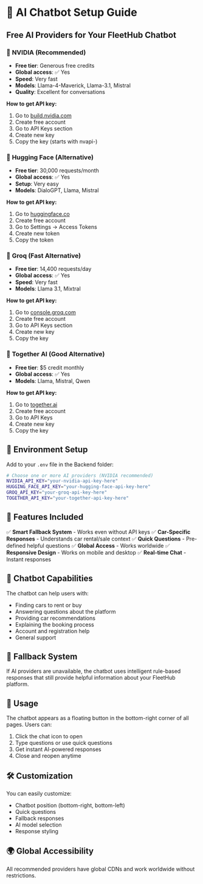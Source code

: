 # 🤖 AI Chatbot Setup Guide

## Free AI Providers for Your FleetHub Chatbot

### 🥇 **NVIDIA (Recommended)**
- **Free tier**: Generous free credits
- **Global access**: ✅ Yes
- **Speed**: Very fast
- **Models**: Llama-4-Maverick, Llama-3.1, Mistral
- **Quality**: Excellent for conversations

**How to get API key:**
1. Go to [build.nvidia.com](https://build.nvidia.com)
2. Create free account
3. Go to API Keys section
4. Create new key
5. Copy the key (starts with nvapi-)

### 🥈 **Hugging Face (Alternative)**
- **Free tier**: 30,000 requests/month
- **Global access**: ✅ Yes
- **Setup**: Very easy
- **Models**: DialoGPT, Llama, Mistral

**How to get API key:**
1. Go to [huggingface.co](https://huggingface.co)
2. Create free account
3. Go to Settings → Access Tokens
4. Create new token
5. Copy the token

### 🥈 **Groq (Fast Alternative)**
- **Free tier**: 14,400 requests/day
- **Global access**: ✅ Yes
- **Speed**: Very fast
- **Models**: Llama 3.1, Mixtral

**How to get API key:**
1. Go to [console.groq.com](https://console.groq.com)
2. Create free account
3. Go to API Keys section
4. Create new key
5. Copy the key

### 🥉 **Together AI (Good Alternative)**
- **Free tier**: $5 credit monthly
- **Global access**: ✅ Yes
- **Models**: Llama, Mistral, Qwen

**How to get API key:**
1. Go to [together.ai](https://together.ai)
2. Create free account
3. Go to API Keys
4. Create new key
5. Copy the key

## 🔧 Environment Setup

Add to your `.env` file in the Backend folder:

```bash
# Choose one or more AI providers (NVIDIA recommended)
NVIDIA_API_KEY="your-nvidia-api-key-here"
HUGGING_FACE_API_KEY="your-hugging-face-api-key-here"
GROQ_API_KEY="your-groq-api-key-here"
TOGETHER_API_KEY="your-together-api-key-here"
```

## 🚀 Features Included

✅ **Smart Fallback System** - Works even without API keys
✅ **Car-Specific Responses** - Understands car rental/sale context
✅ **Quick Questions** - Pre-defined helpful questions
✅ **Global Access** - Works worldwide
✅ **Responsive Design** - Works on mobile and desktop
✅ **Real-time Chat** - Instant responses

## 🎯 Chatbot Capabilities

The chatbot can help users with:
- Finding cars to rent or buy
- Answering questions about the platform
- Providing car recommendations
- Explaining the booking process
- Account and registration help
- General support

## 🔄 Fallback System

If AI providers are unavailable, the chatbot uses intelligent rule-based responses that still provide helpful information about your FleetHub platform.

## 📱 Usage

The chatbot appears as a floating button in the bottom-right corner of all pages. Users can:
1. Click the chat icon to open
2. Type questions or use quick questions
3. Get instant AI-powered responses
4. Close and reopen anytime

## 🛠️ Customization

You can easily customize:
- Chatbot position (bottom-right, bottom-left)
- Quick questions
- Fallback responses
- AI model selection
- Response styling

## 🌍 Global Accessibility

All recommended providers have global CDNs and work worldwide without restrictions.
